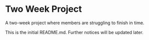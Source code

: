 # Two Week Project

A two-week project where members are struggling to finish in time.

This is the initial README.md. Further notices will be updated later.